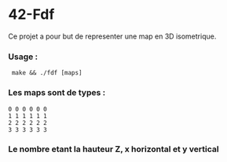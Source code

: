 # 42-Fdf

Ce projet a pour but de representer une map en 3D isometrique.

### Usage : 
``` make && ./fdf [maps]```

### Les maps sont de types : 
```
0 0 0 0 0 0
1 1 1 1 1 1
2 2 2 2 2 2
3 3 3 3 3 3
```
### Le nombre etant la hauteur Z, x horizontal et y vertical
